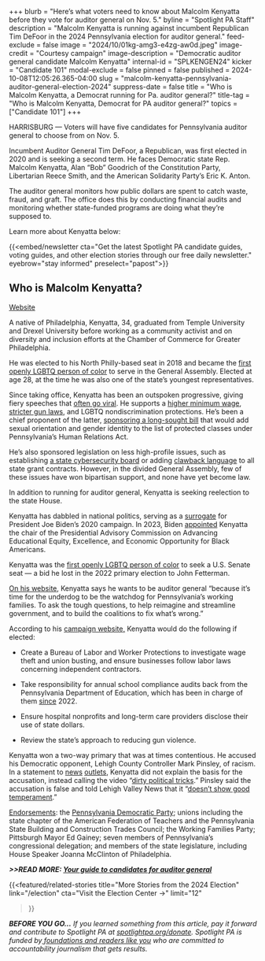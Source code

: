 +++
blurb = "Here’s what voters need to know about Malcolm Kenyatta before they vote for auditor general on Nov. 5."
byline = "Spotlight PA Staff"
description = "Malcolm Kenyatta is running against incumbent Republican Tim DeFoor in the 2024 Pennsylvania election for auditor general."
feed-exclude = false
image = "2024/10/01kg-amg3-e4zg-aw0d.jpeg"
image-credit = "Courtesy campaign"
image-description = "Democratic auditor general candidate Malcolm Kenyatta"
internal-id = "SPLKENGEN24"
kicker = "Candidate 101"
modal-exclude = false
pinned = false
published = 2024-10-08T12:05:26.365-04:00
slug = "malcolm-kenyatta-pennsylvania-auditor-general-election-2024"
suppress-date = false
title = "Who is Malcolm Kenyatta, a Democrat running for Pa. auditor general?"
title-tag = "Who is Malcolm Kenyatta, Democrat for PA auditor general?"
topics = ["Candidate 101"]
+++

HARRISBURG — Voters will have five candidates for Pennsylvania auditor general to choose from on Nov. 5.

Incumbent Auditor General Tim DeFoor, a Republican, was first elected in 2020 and is seeking a second term. He faces Democratic state Rep. Malcolm Kenyatta, Alan “Bob” Goodrich of the Constitution Party, Libertarian Reece Smith, and the American Solidarity Party’s Eric K. Anton.

The auditor general monitors how public dollars are spent to catch waste, fraud, and graft. The office does this by conducting financial audits and monitoring whether state-funded programs are doing what they’re supposed to.

Learn more about Kenyatta below:

{{<embed/newsletter cta="Get the latest Spotlight PA candidate guides, voting guides, and other election stories through our free daily newsletter." eyebrow="stay informed" preselect="papost">}}

## Who is Malcolm Kenyatta?

<a href="https://www.malcolmkenyatta.com/">Website</a>

A native of Philadelphia, Kenyatta, 34, graduated from Temple University and Drexel University before working as a community activist and on diversity and inclusion efforts at the Chamber of Commerce for Greater Philadelphia.

He was elected to his North Philly-based seat in 2018 and became the <a href="https://www.penncapital-star.com/civil-rights-social-justice/philly-rep-kenyatta-honored-for-lgbtq-advocacy-work/">first openly LGBTQ person of color</a> to serve in the General Assembly. Elected at age 28, at the time he was also one of the state’s youngest representatives.

Since taking office, Kenyatta has been an outspoken progressive, giving fiery speeches that <a href="https://www.inquirer.com/politics/election/malcolm-kenyatta-gettysburg-democratic-pennsylvania-senate-race-20210713.html">often go viral</a>. He supports a <a href="https://twitter.com/malcolmkenyatta/status/1371865319703199748">higher minimum wage</a>, <a href="https://www.pahouse.com/Kenyatta/InTheNews/NewsRelease/?id=132367#:~:text=Morgan%20Cephas%20and%20Malcolm%20Kenyatta,firearm%20parts%20without%20serial%20numbers.">stricter gun laws</a>, and LGBTQ nondiscrimination protections. He’s been a chief proponent of the latter, <a href="https://penncapital-star.com/civil-rights-social-justice/after-22-years-lgbtq-anti-discrimination-legislation-clears-hurdle-in-pa-house/">sponsoring a long-sought bill</a> that would add sexual orientation and gender identity to the list of protected classes under Pennsylvania’s Human Relations Act.

He’s also sponsored legislation on less high-profile issues, such as establishing <a href="https://www.pahouse.com/Kenyatta/InTheNews/NewsRelease/?id=129520">a state cybersecurity board</a> or adding <a href="https://www.pahouse.com/Kenyatta/InTheNews/NewsRelease/?id=131480">clawback language</a> to all state grant contracts. However, in the divided General Assembly, few of these issues have won bipartisan support, and none have yet become law.

In addition to running for auditor general, Kenyatta is seeking reelection to the state House.

Kenyatta has dabbled in national politics, serving as a <a href="https://www.inquirer.com/politics/election/biden-names-malcolm-kenyatta-josh-shapiro-to-campaign-advisory-board-20230510.html">surrogate</a> for President Joe Biden’s 2020 campaign. In 2023, Biden <a href="https://www.whitehouse.gov/briefing-room/statements-releases/2023/04/21/president-biden-announces-key-appointments-to-boards-and-commissions-25/">appointed</a> Kenyatta the chair of the Presidential Advisory Commission on Advancing Educational Equity, Excellence, and Economic Opportunity for Black Americans.

Kenyatta was the <a href="https://www.pahouse.com/Kenyatta/About/Biography#:~:text=Representative%20Kenyatta%20is%20a%20barrier,Senate%20seat%20in%20American%20history.">first openly LGBTQ person of color</a> to seek a U.S. Senate seat — a bid he lost in the 2022 primary election to John Fetterman.

<a href="https://www.malcolmkenyatta.com/">On his website</a>, Kenyatta says he wants to be auditor general “because it’s time for the underdog to be the watchdog for Pennsylvania’s working families. To ask the tough questions, to help reimagine and streamline government, and to build the coalitions to fix what’s wrong.”

According to his <a href="https://www.malcolmkenyatta.com/">campaign website,</a> Kenyatta would do the following if elected:

- Create a Bureau of Labor and Worker Protections to investigate wage theft and union busting, and ensure businesses follow labor laws concerning independent contractors.

- Take responsibility for annual school compliance audits back from the Pennsylvania Department of Education, which has been in charge of them <a href="https://www.paauditor.gov/press-releases/auditor-general-defoor-announces-responsibility-for-school-audits-will-return-to-state-department-of-education">since</a> 2022.

- Ensure hospital nonprofits and long-term care providers disclose their use of state dollars.

- Review the state’s approach to reducing gun violence.

Kenyatta won a two-way primary that was at times contentious. He accused his Democratic opponent, Lehigh County Controller Mark Pinsley, of racism. In a statement to <a href="https://delawarevalleyjournal.com/kenyatta-tells-committeewoman-his-primary-opponent-dont-like-black-people/">news</a> <a href="https://www.pennlive.com/news/2024/02/video-shows-kenyatta-saying-auditor-general-opponent-pinsley-dont-like-black-people.html?utm_campaign=pennlive_sf&amp;utm_medium=social&amp;utm_source=twitter">outlets</a>, Kenyatta did not explain the basis for the accusation, instead calling the video “<a href="https://penncapital-star.com/briefs/kenyatta-says-ring-video-recording-amounts-to-dirty-political-tricks/">dirty political tricks</a>.” Pinsley said the accusation is false and told Lehigh Valley News that it “<a href="https://www.lehighvalleynews.com/elections/lehigh-controller-pinsley-calls-out-auditor-general-opponent-who-accuses-him-of-racism">doesn’t show good temperament</a>.”

<a href="https://www.malcolmkenyatta.com/endorsements">Endorsements</a>: the <a href="https://www.inquirer.com/politics/pennsylvania/pa-democrats-2024-endorsements-attorney-general-20231216.html">Pennsylvania Democratic Party</a>; unions including the state chapter of the American Federation of Teachers and the Pennsylvania State Building and Construction Trades Council; the Working Families Party; Pittsburgh Mayor Ed Gainey; seven members of Pennsylvania’s congressional delegation; and members of the state legislature, including House Speaker Joanna McClinton of Philadelphia.

<strong><em>&gt;&gt;READ MORE: </em></strong><a href="https://www.spotlightpa.org/news/2024/09/pennsylvania-election-2024-auditor-general-candidates-tim-defoor-malcolm-kenyatta/"><strong><em>Your guide to candidates for auditor general</em></strong></a><strong><em></em></strong>

{{<featured/related-stories 
  title="More Stories from the 2024 Election" 
  link="/election"
  cta="Visit the Election Center →"
  limit="12"
>}}

<strong><em>BEFORE YOU GO…</em></strong><em> If you learned something from this article, pay it forward and contribute to Spotlight PA at </em><a href="http://spotlightpa.org/donate"><em>spotlightpa.org/donate</em></a><em>. Spotlight PA is funded by</em><a href="https://www.spotlightpa.org/support"><em> foundations and readers like you</em></a><em> who are committed to accountability journalism that gets results.</em>

